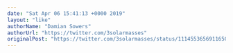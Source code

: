 ```yaml
---
date: "Sat Apr 06 15:41:13 +0000 2019"
layout: "like"
authorName: "Damian Sowers"
authorUrl: "https://twitter.com/3solarmasses"
originalPost: "https://twitter.com/3solarmasses/status/1114553656911650816"
---
```

